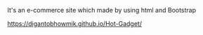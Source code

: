 It's an e-commerce site which made by using html and Bootstrap

https://digantobhowmik.github.io/Hot-Gadget/
